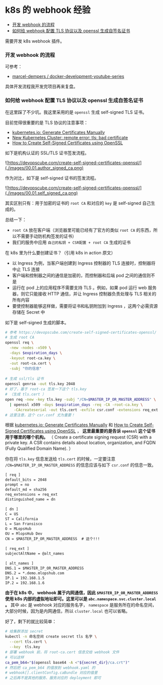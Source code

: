 # k8s 的 webhook 经验

<!-- @import "[TOC]" {cmd="toc" depthFrom=3 depthTo=6 orderedList=false} -->

<!-- code_chunk_output -->

- [开发 webhook 的流程](#开发-webhook-的流程)
- [如何给 webhook 配置 TLS 协议以及 openssl 生成自签名证书](#如何给-webhook-配置-tls-协议以及-openssl-生成自签名证书)

<!-- /code_chunk_output -->

需要开发 k8s webhook 插件。

### 开发 webhook 的流程

可参考：
- [marcel-dempers / docker-development-youtube-series](https://github.com/marcel-dempers/docker-development-youtube-series/tree/master/kubernetes/admissioncontrollers/introduction)

具体开发流程我开发完项目再来复盘。

### 如何给 webhook 配置 TLS 协议以及 openssl 生成自签名证书

在这里踩了不少坑。我这里采用的是 `openssl` 生成 self-signed TLS 证书。

目前觉得很重要的是 TLS 协议的注意事项：
- [kubernetes.io: Generate Certificates Manually](https://kubernetes.io/docs/tasks/administer-cluster/certificates/)
- [New Kubernetes Cluster: remote error: tls: bad certificate](https://devops.stackexchange.com/questions/1765/new-kubernetes-cluster-remote-error-tls-bad-certificate)
- [How to Create Self-Signed Certificates using OpenSSL](https://devopscube.com/create-self-signed-certificates-openssl/)

如下是机构认证的 SSL/TLS 证书签发流程。

![https://devopscube.com/create-self-signed-certificates-openssl/](./images/00.01.author_signed_ca.png)

作为对比，如下是 self-signed 证书的签发流程。

![https://devopscube.com/create-self-signed-certificates-openssl/](./images/00.01.self_signed_ca.png)

其实区别只有：用于加密的证书的 `root CA` 和对应的 `key` 是 self-signed 自己生成的。

总结一下：
- `root CA` 放在客户端（浏览器里可能已经有了官方的类似 `root CA` 的东西，所以不需要手动防机构签发的证书）
- 我们的服务中应用 `自己的私钥 + CSR配置 + root CA` 生成的证书

在 k8s 里为什么要创建证书？（引用 k8s in action 原文）
- 以 Ingress 为例，当客户端创建到 Ingress 控制器的 TLS 连接时，控制器将中止 TLS 连接
- 客户端和控制器之间的通信是加密的，而控制器和后端 pod 之间的通信则不是
- 运行在 pod 上的应用程序不需要支持 TLS 。例如，如果 pod 运行 web 服务器，则它只能接收 HTTP 通信，并让 Ingress 控制器负责处理与 TLS 相关的所有内容
- 要使控制器能够这样做，需要将证书和私钥附加到 Ingress ，这两个必需资源存储在 Secret 中

如下是 self-signed 生成的脚本。

```bash
# 参考 https://devopscube.com/create-self-signed-certificates-openssl/
# 生成 root CA
openssl req \
  -new -nodes -x509 \
  -days $expiration_days \
  -keyout root-ca.key \
  -out root-ca.cert \
  -subj "你的信息"

# 生成 ssl/tls 证书
openssl genrsa -out tls.key 2048
# 好了，基于 root-ca 签发一下这个 tls.key
# （生成 tls.cert ）
open req -new -key tls.key -subj "/CN=$MASTER_IP_OR_MASTER_ADDRESS" \
  | openssl x509 -days $expiration_days -req -CA -root-ca.key \
    -CAcreateserial -out tls.cert -exfile csr.conf -extensions req_ext
# 这里注意，这个 csr.conf 尤为重要！
```

根据 [kubernetes.io: Generate Certificates Manually](https://kubernetes.io/docs/tasks/administer-cluster/certificates/) 和 [How to Create Self-Signed Certificates using OpenSSL](https://devopscube.com/create-self-signed-certificates-openssl/) ， **这里最重要的是告诉 `openssl` 这个证书用于哪里的哪个机构。** （ Create a certificate signing request (CSR) with a private key. A CSR contains details about location, organization, and FQDN (Fully Qualified Domain Name). ）

你在将 `tls.key` 信息发送给 `tls.cert` 的时候，一定要注意 `/CN=$MASTER_IP_OR_MASTER_ADDRESS` 的信息应该与如下 `csr.conf` 的信息一致。

```
[ req ]
default_bits = 2048
prompt = no
default_md = sha256
req_extensions = req_ext
distinguished_name = dn

[ dn ]
C = US
ST = California
L = San Fransisco
O = MLopsHub
OU = MlopsHub Dev
CN = $MASTER_IP_OR_MASTER_ADDRESS  # 这个!!!

[ req_ext ]
subjectAltName = @alt_names

[ alt_names ]
DNS.1 = $MASTER_IP_OR_MASTER_ADDRESS
DNS.2 = *.demo.mlopshub.com
IP.1 = 192.168.1.5
IP.2 = 192.168.1.6
```

**由于在 k8s 中， webhook 属于内网通信，因此 `$MASTER_IP_OR_MASTER_ADDRESS` 使用 k8s 内部的虚拟地址即可。这里可以是 `abc.namespace.svc.cluster.local` 。** 其中 `abc` 是 webhook 对应的服务名字， `namespace` 是服务所在的命名空间，大部分时候，因为是内网通信，所以 `cluster.local` 也可以省略。

好了，剩下的就比较简单：

```bash
# 给集群添加 secret
kubectl -n 命名空间 create secret tls 名字 \
  --cert tls.cert \
  --key  tls.key
# 部署 webhook 前，将 root-ca.cert 信息交给 webhook 文件
# 可以这样
ca_pem_b64="$(openssl base64 -A <"${secret_dir}/ca.crt")"
# 然后把 ca_pem_b64 的值放到 webhook.yaml 的
# webhook[].clientConfig.caBundle 对应的值里
# 之后再不是其他的服务、服务对应的 deployment 即可
```
